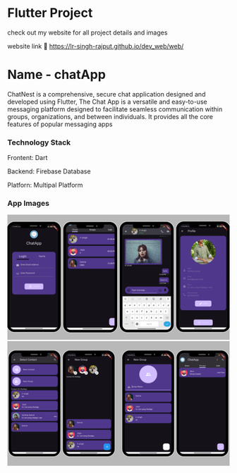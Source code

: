 # Flutter Project

check out my website for all project details and images 

website link 🔗 https://lr-singh-rajput.github.io/dev_web/web/

<h1>Name - chatApp</h1>

ChatNest is a comprehensive, secure chat application designed and developed using Flutter,
The Chat App is a versatile and easy-to-use messaging platform designed to facilitate seamless communication within groups, organizations, and between individuals. It provides all the core features of popular messaging apps

<h3>Technology Stack</h3>
<p>Frontent: Dart</p>
<p>Backend: Firebase Database</p>
<p>Platforn: Multipal Platform</p>

### App Images

<img src="https://github.com/lr-singh-rajput/dev_web/blob/my-new-branch/web/assets/assets/images/chat1.png" alt="Sample Image">
<img src="https://github.com/lr-singh-rajput/dev_web/blob/my-new-branch/web/assets/assets/images/chat2.png" alt="Sample Image">

